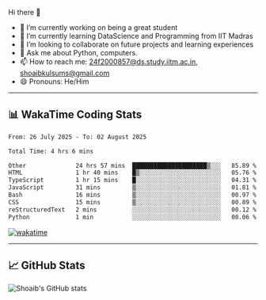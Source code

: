Hi there 👋

<!--
**shoaib2000857/shoaib2000857** is a ✨ _special_ ✨ repository because its `README.md` (this file) appears on your GitHub profile.

Here are some ideas to get you started: -->

- 🔭 I’m currently working on being a great student  
- 🌱 I’m currently learning DataScience and Programming from IIT Madras  
- 👯 I’m looking to collaborate on future projects and learning experiences  
- 💬 Ask me about Python, computers.  
- 📫 How to reach me: 24f2000857@ds.study.iitm.ac.in, shoaibkulsums@gmail.com  
- 😄 Pronouns: He/Him  

---

## 📊 WakaTime Coding Stats

<!--START_SECTION:waka-->

```txt
From: 26 July 2025 - To: 02 August 2025

Total Time: 4 hrs 6 mins

Other              24 hrs 57 mins  █████████████████████▒░░░   85.89 %
HTML               1 hr 40 mins    █▒░░░░░░░░░░░░░░░░░░░░░░░   05.76 %
TypeScript         1 hr 15 mins    █░░░░░░░░░░░░░░░░░░░░░░░░   04.31 %
JavaScript         31 mins         ▒░░░░░░░░░░░░░░░░░░░░░░░░   01.81 %
Bash               16 mins         ▒░░░░░░░░░░░░░░░░░░░░░░░░   00.97 %
CSS                15 mins         ▒░░░░░░░░░░░░░░░░░░░░░░░░   00.89 %
reStructuredText   2 mins          ░░░░░░░░░░░░░░░░░░░░░░░░░   00.12 %
Python             1 min           ░░░░░░░░░░░░░░░░░░░░░░░░░   00.06 %
```

<!--END_SECTION:waka-->

[![wakatime](https://wakatime.com/badge/user/a85deef6-2e94-465d-998e-c54914c040a2.svg)](https://wakatime.com/@a85deef6-2e94-465d-998e-c54914c040a2)

---

## 📈 GitHub Stats

![Shoaib's GitHub stats](https://github-readme-stats.vercel.app/api?username=shoaib2000857&show_icons=true&theme=radical)
